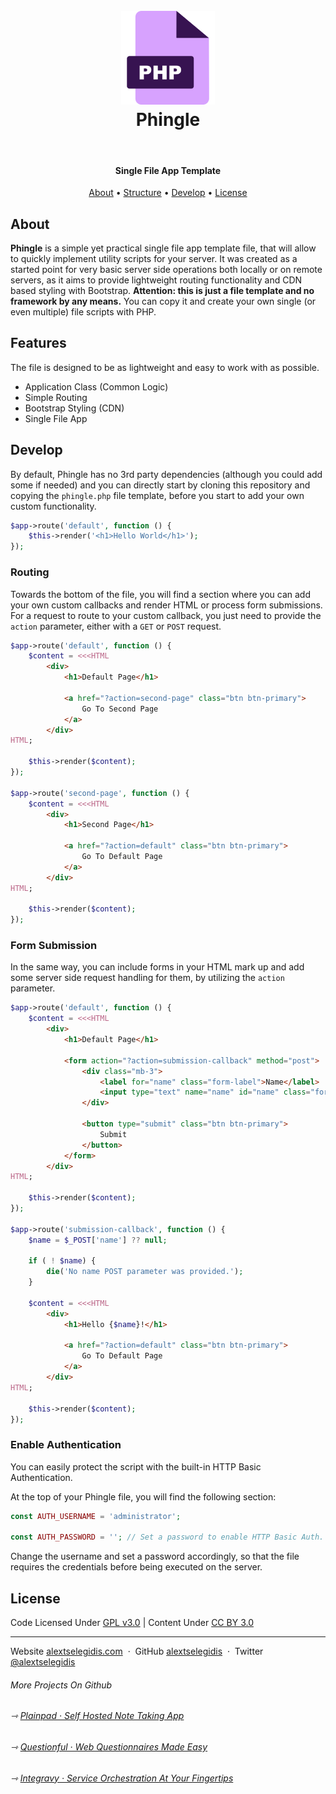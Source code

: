 <h1 align="center">
    <br>
    <a href="https://easyappointments.org">
        <img src="https://raw.githubusercontent.com/alextselegidis/phingle/main/logo.png" alt="Phingle" width="150">
    </a>
    <br>
    Phingle
    <br>
</h1>

<br>

<h4 align="center">
    Single File App Template
</h4>

<p align="center">
  <a href="#about">About</a> •
  <a href="#features">Structure</a> •
  <a href="#setup">Develop</a> •
  <a href="#license">License</a>
</p>

## About

**Phingle** is a simple yet practical single file app template file, that will allow to quickly implement utility 
scripts for your server. It was created as a started point for very basic server side operations both locally or on 
remote servers, as it aims to provide lightweight routing functionality and CDN based styling with Bootstrap. 
**Attention: this is just a file template and no framework by any means.** You can copy it and create your own single
(or even multiple) file scripts with PHP. 

## Features

The file is designed to be as lightweight and easy to work with as possible. 

* Application Class (Common Logic)
* Simple Routing
* Bootstrap Styling (CDN)
* Single File App

## Develop

By default, Phingle has no 3rd party dependencies (although you could add some if needed) and you can directly start by 
cloning this repository and copying the `phingle.php` file template, before you start to add your own custom 
functionality.

```php
$app->route('default', function () {
	$this->render('<h1>Hello World</h1>');
});
```

### Routing

Towards the bottom of the file, you will find a section where you can add your own custom callbacks and render HTML or 
process form submissions. For a request to route to your custom callback, you just need to provide the `action` 
parameter, either with a `GET` or `POST` request. 

```php
$app->route('default', function () {
	$content = <<<HTML
        <div>
            <h1>Default Page</h1>
            
            <a href="?action=second-page" class="btn btn-primary">
                Go To Second Page
            </a>
        </div>
HTML;

	$this->render($content);
});

$app->route('second-page', function () {
	$content = <<<HTML
        <div>
            <h1>Second Page</h1>
            
            <a href="?action=default" class="btn btn-primary">
                Go To Default Page
            </a>
        </div>
HTML;

	$this->render($content);
});
```

### Form Submission

In the same way, you can include forms in your HTML mark up and add some server side request handling for them, by 
utilizing the `action` parameter.

```php
$app->route('default', function () {
	$content = <<<HTML
        <div>
            <h1>Default Page</h1>
            
            <form action="?action=submission-callback" method="post">
                <div class="mb-3">
                    <label for="name" class="form-label">Name</label>
                    <input type="text" name="name" id="name" class="form-control" required />
                </div>
                
                <button type="submit" class="btn btn-primary">
                    Submit    
                </button>
            </form>
        </div>
HTML;

	$this->render($content);
});

$app->route('submission-callback', function () {
    $name = $_POST['name'] ?? null;
    
    if ( ! $name) {
        die('No name POST parameter was provided.'); 
    }

	$content = <<<HTML
        <div>
            <h1>Hello {$name}!</h1>
            
            <a href="?action=default" class="btn btn-primary">
                Go To Default Page
            </a>
        </div>
HTML;

	$this->render($content);
});
```

### Enable Authentication

You can easily protect the script with the built-in HTTP Basic Authentication. 

At the top of your Phingle file, you will find the following section: 

```php
const AUTH_USERNAME = 'administrator';

const AUTH_PASSWORD = ''; // Set a password to enable HTTP Basic Auth.
```

Change the username and set a password accordingly, so that the file requires the credentials before being executed on 
the server.


## License

Code Licensed Under [GPL v3.0](https://www.gnu.org/licenses/gpl-3.0.en.html) | Content Under [CC BY 3.0](https://creativecommons.org/licenses/by/3.0/)

---

Website [alextselegidis.com](https://alextselegidis.com) &nbsp;&middot;&nbsp;
GitHub [alextselegidis](https://github.com/alextselegidis) &nbsp;&middot;&nbsp;
Twitter [@alextselegidis](https://twitter.com/AlexTselegidis)

###### More Projects On Github
###### ⇾ [Plainpad &middot; Self Hosted Note Taking App](https://github.com/alextselegidis/plainpad)
###### ⇾ [Questionful &middot; Web Questionnaires Made Easy](https://github.com/alextselegidis/questionful)
###### ⇾ [Integravy &middot; Service Orchestration At Your Fingertips](https://github.com/alextselegidis/integravy)
